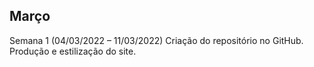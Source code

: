## Março
Semana 1 (04/03/2022 – 11/03/2022)
Criação do repositório no GitHub. Produção e estilização do site.
